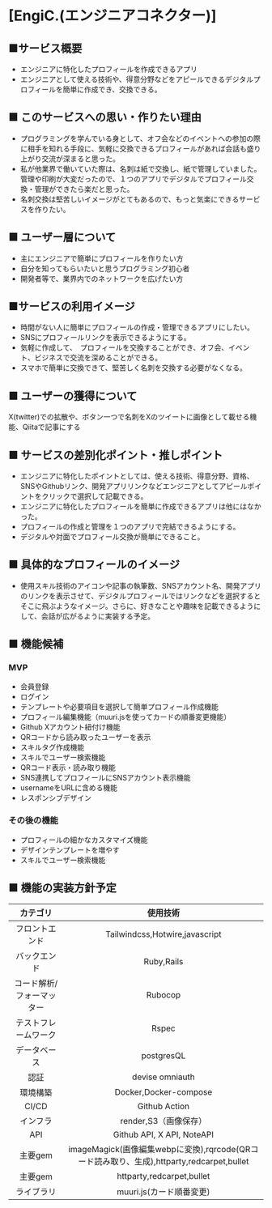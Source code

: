 # [EngiC.(エンジニアコネクター)]

## ■サービス概要
- エンジニアに特化したプロフィールを作成できるアプリ
- エンジニアとして使える技術や、得意分野などをアピールできるデジタルプロフィールを簡単に作成でき、交換できる。

## ■ このサービスへの思い・作りたい理由
- プログラミングを学んでいる身として、オフ会などのイベントへの参加の際に相手を知れる手段に、気軽に交換できるプロフィールがあれば会話も盛り上がり交流が深まると思った。
- 私が他業界で働いていた際は、名刺は紙で交換し、紙で管理していました。管理や印刷が大変だったので、１つのアプリでデジタルでプロフィール交換・管理ができたら楽だと思った。
- 名刺交換は堅苦しいイメージがとてもあるので、もっと気楽にできるサービスを作りたい。
## ■ ユーザー層について
- 主にエンジニアで簡単にプロフィールを作りたい方
- 自分を知ってもらいたいと思うプログラミング初心者
- 開発者等で、業界内でのネットワークを広げたい方

## ■サービスの利用イメージ

- 時間がない人に簡単にプロフィールの作成・管理できるアプリにしたい。
- SNSにプロフィールリンクを表示できるようにする。
- 気軽に作成して、　プロフィールを交換することができ、オフ会、イベント、ビジネスで交流を深めることができる。
- スマホで簡単に交換できて、堅苦しく名刺を交換する必要がなくなる。

## ■ ユーザーの獲得について

X(twitter)での拡散や、ボタン一つで名刺をXのツイートに画像として載せる機能、Qiitaで記事にする

## ■ サービスの差別化ポイント・推しポイント

- エンジニアに特化したポイントとしては、使える技術、得意分野、資格、SNSやGithubリンク、開発アプリリンクなどエンジニアとしてアピールポイントをクリックで選択して記載できる。
- エンジニアに特化したプロフィールを簡単に作成できるアプリは他にはなかった。
- プロフィールの作成と管理を１つのアプリで完結できるようにする。
- デジタルや対面でプロフィール交換が簡単にできること。

## ■ 具体的なプロフィールのイメージ
- 使用スキル技術のアイコンや記事の執筆数、SNSアカウント名、開発アプリのリンクを表示させて、デジタルプロフィールではリンクなどを選択するとそこに飛ぶようなイメージ。さらに、好きなことや趣味を記載できるようにして、会話が広がるように実装する予定。
## ■ 機能候補
### MVP
* 会員登録
* ログイン
* テンプレートや必要項目を選択して簡単プロフィール作成機能
* プロフィール編集機能（muuri.jsを使ってカードの順番変更機能）
* Github Xアカウント紐付け機能
* QRコードから読み取ったユーザーを表示
* スキルタグ作成機能
* スキルでユーザー検索機能
* QRコード表示・読み取り機能
* SNS連携してプロフィールにSNSアカウント表示機能
* usernameをURLに含める機能
* レスポンシブデザイン

### その後の機能
* プロフィールの細かなカスタマイズ機能
* デザインテンプレートを増やす
* スキルでユーザー検索機能

## ■ 機能の実装方針予定

|カテゴリ|使用技術|
|:---:|:---:|
|フロントエンド|Tailwindcss,Hotwire,javascript|
|バックエンド|Ruby,Rails|
|コード解析/フォーマッター|Rubocop|
|テストフレームワーク|Rspec|
|データベース|postgresQL|
|認証|devise omniauth|
|環境構築|Docker,Docker-compose|
|CI/CD|Github Action|
|インフラ|render,S3（画像保存）|
|API|Github API, X API, NoteAPI|
|主要gem|imageMagick(画像編集webpに変換),rqrcode(QRコード読み取り、生成),httparty,redcarpet,bullet|
|主要gem|httparty,redcarpet,bullet|
|ライブラリ|muuri.js(カード順番変更)|

